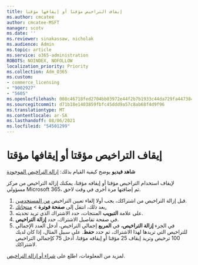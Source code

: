 ```yaml
---
title: إيقاف التراخيص مؤقتا أو إيقافها مؤقتا
ms.author: cmcatee
author: cmcatee-MSFT
manager: scotv
ms.date: ''
ms.reviewer: sinakassaw, nicholak
ms.audience: Admin
ms.topic: article
ms.service: o365-administration
ROBOTS: NOINDEX, NOFOLLOW
localization_priority: Priority
ms.collection: Adm_O365
ms.custom:
- commerce_licensing
- "9002927"
- "5605"
ms.openlocfilehash: 008c46718fed2704bb03972e44f2b7b1933c44da729fa4473841939cc5caed51
ms.sourcegitcommit: d71b18e1403859fbfc45ddd9a57c8ab68f4d9f96
ms.translationtype: MT
ms.contentlocale: ar-SA
ms.lasthandoff: 08/06/2021
ms.locfileid: "54501299"
---
```

# <a name="suspend-or-pause-licenses"></a>إيقاف التراخيص مؤقتا أو إيقافها مؤقتا

**شاهد فيديو** يوضح كيفية القيام بذلك: [إزالة التراخيص الموجودة](https://go.microsoft.com/fwlink/p/?linkid=2154938)

لإيقاف استخدام التراخيص مؤقتا أو إيقافه مؤقتا، يمكنك إزالة التراخيص من مركز مسؤولي Microsoft 365، ثم إضافتها مرة أخرى في وقت لاحق.

1. قبل إزالة التراخيص من اشتراكك، يجب أولا إلغاء تعيين التراخيص [من المستخدمين](/microsoft-365/admin/manage/remove-licenses-from-users).
2. بعد ذلك، انتقل إلى **صفحة فوترة**  >  [منتجاتك.](https://go.microsoft.com/fwlink/p/?linkid=842054)
3. على علامة **التبويب** المنتجات، حدد الاشتراك الذي تريد تحديثه.
4. في صفحة تفاصيل الاشتراك، حدد **إزالة التراخيص**.
5. في الجزء **إزالة التراخيص،** في **المربع** إجمالي التراخيص، أدخل العدد الإجمالي للتراخيص التي تريدها لهذا الاشتراك، ثم حدد **حفظ**. على سبيل المثال، إذا كان لديك 100 ترخيص وتريد إيقاف 25 مؤقتا أو إيقافه مؤقتا، أدخل 75 كإجمالي التراخيص لاشتراكك.

لمزيد من المعلومات، اطلع على [شراء أو إزالة التراخيص](/microsoft-365/commerce/licenses/buy-licenses).
